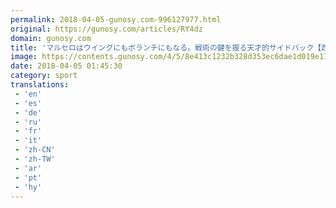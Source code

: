 ```yaml
---
permalink: 2018-04-05-gunosy.com-996127977.html
original: https://gunosy.com/articles/RY4dz
domain: gunosy.com
title: 'マルセロはウイングにもボランチにもなる。戦術の鍵を握る天才的サイドバック【西部の目】（フットボールチャンネル） - グノシー'
image: https://contents.gunosy.com/4/5/8e413c1232b328d353ec6dae1d019e17_content.jpg
date: 2018-04-05 01:45:30
category: sport
translations: 
 - 'en'
 - 'es'
 - 'de'
 - 'ru'
 - 'fr'
 - 'it'
 - 'zh-CN'
 - 'zh-TW'
 - 'ar'
 - 'pt'
 - 'hy'
---
```


